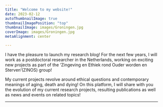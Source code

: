 ```yaml
---
title: "Welcome to my website!"
date: 2023-02-12
autoThumbnailImage: true
thumbnailImagePosition: "top"
thumbnailImage: images/Groningen.jpg
coverImage: images/Groningen.jpg
metaAlignment: center

---
```

I have the pleasure to launch my research blog! For the next few years, I will work as a postdoctoral researcher in the Netherlands, working on exciting new projects as part of the ‘Zingeving en Ethiek rond Ouder worden en Sterven’(ZINOS) group! 
<!--more-->
My current projects revolve around ethical questions and contemporary meanings of aging, death and dying! On this platform, I will share with you the evolution of my current research projects, resulting publications as well as news and events on related topics!  


---